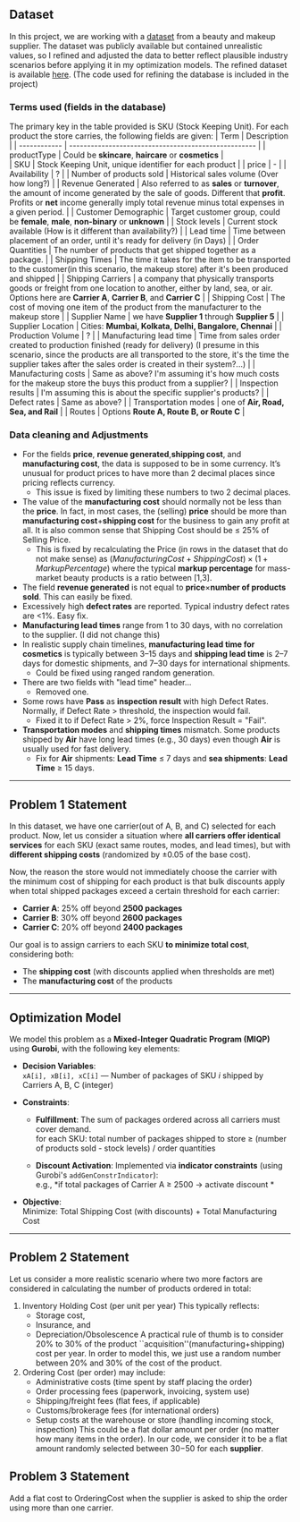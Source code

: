 ## Dataset
In this project, we are working with a [dataset](https://www.kaggle.com/code/amirmotefaker/supply-chain-analysis/input) from a beauty and makeup supplier.
The dataset was publicly available but contained unrealistic values, so I refined and adjusted the data to better reflect plausible industry scenarios before applying it in my optimization models.
The refined dataset is available [here](https://github.com/sfzgzs/gurobi-notes/blob/main/makeup-supply-chain-project/code/cleaned_supply_chain_data.csv).
(The code used for refining the database is included in the project)
### Terms used (fields in the database)
The primary key in the table provided is SKU (Stock Keeping Unit). For each product the store carries, the following fields are given:
| Term | Description |
| ------------ | ---------------------------------------------------- |
| productType | Could be **skincare**, **haircare** or **cosmetics** |  
| SKU | Stock Keeping Unit, unique identifier for each product |
| price | - |
| Availability | ? |
| Number of products sold | Historical sales volume (Over how long?) |
| Revenue Generated | Also referred to as **sales** or **turnover**, the amount of income generated by the sale of goods. Different that **profit**.  Profits or **net** income generally imply total revenue minus total expenses in a given period. |
| Customer Demographic | Target customer group, could be **female**, **male**, **non-binary** or **unknown** |
| Stock levels | Current stock available (How is it different than availability?) |
| Lead time | Time between placement of an order, until it's ready for delivery (in Days) |
| Order Quantities | The number of products that get shipped together as a package. |
| Shipping Times | The time it takes for the item to be transported to the customer(in this scenario, the makeup store) after it's been produced and shipped | 
| Shipping Carriers | a company that physically transports goods or freight from one location to another, either by land, sea, or air. Options here are **Carrier A**, **Carrier B**, and **Carrier C** |
| Shipping Cost | The cost of moving one item of the product from the manufacturer to the makeup store |
| Supplier Name | we have **Supplier 1** through **Supplier 5** |
| Supplier Location | Cities: **Mumbai, Kolkata, Delhi, Bangalore, Chennai** |
| Production Volume | ? |
| Manufacturing lead time | Time from sales order created to production finished (ready for delivery) (I presume in this scenario, since the products are all transported to the store, it's the time the supplier takes after the sales order is created in their system?...) |
| Manufacturing costs | Same as above? I'm assuming it's how much costs for the makeup store the buys this product from a supplier? |
| Inspection results | I'm assuming this is about the specific supplier's products? |
| Defect rates | Same as above? |
| Transportation modes | one of **Air, Road, Sea, and Rail** |
| Routes | Options **Route A, Route B, or Route C** |


### Data cleaning and Adjustments 
- For the fields **price**, **revenue generated**,**shipping cost**, and **manufacturing cost**, the data is supposed to be in some currency.
  It’s unusual for product prices to have more than 2 decimal places since pricing reflects currency.
    - This issue is fixed by limiting these numbers to two 2 decimal places.
- The value of the **manufacturing cost** should normally not be less than the **price**.
  In fact, in most cases, the (selling) **price** should be more than **manufacturing cost**+**shipping cost** for the business to gain any profit at all.
  It is also common sense that Shipping Cost should be $\leq$ 25% of Selling Price.
    - This is fixed by recalculating the Price (in rows in the dataset that do not make sense) as
      $(Manufacturing Cost+Shipping Cost)×(1+Markup Percentage)$
      where the typical **markup percentage** for mass-market beauty products is a ratio between [1,3].
- The field **revenue generated** is not equal to **price**$\times$**number of products sold**. This can easily be fixed.
- Excessively high **defect rates** are reported. Typical industry defect rates are <1%. Easy fix.
- **Manufacturing lead times** range from 1 to 30 days, with no correlation to the supplier. (I did not change this)
- In realistic supply chain timelines, **manufacturing lead time for cosmetics** is typically between 3–15 days and **shipping lead time** is 2–7 days for domestic shipments, and 7–30 days for international shipments.
  - Could be fixed using ranged random generation.
- There are two fields with "lead time" header...
  - Removed one.
- Some rows have **Pass** as **inspection result** with high Defect Rates. Normally, if Defect Rate > threshold, the inspection would fail.
  - Fixed it to if Defect Rate > 2%, force Inspection Result = "Fail".
- **Transportation modes** and **shipping times** mismatch. Some products shipped by **Air** have long lead times (e.g., 30 days) even though **Air** is usually used for fast delivery.
  - Fix for **Air** shipments: **Lead Time** $\leq$ 7 days and **sea shipments**: **Lead Time** $\geq$ 15 days.
---
## Problem 1 Statement
In this dataset, we have one carrier(out of A, B, and C) selected for each product. 
Now, let us consider a situation where **all carriers offer identical services** for each SKU (exact same routes, modes, and lead times), but with **different shipping costs** (randomized by ±0.05 of the base cost).  

Now, the reason the store would not immediately choose the carrier with the minimum cost of shipping for each product is that bulk discounts apply when total shipped packages exceed a certain threshold for each carrier:
- **Carrier A**: 25% off beyond **2500 packages**
- **Carrier B**: 30% off beyond **2600 packages**
- **Carrier C**: 20% off beyond **2400 packages**

Our goal is to assign carriers to each SKU **to minimize total cost**, considering both:
- The **shipping cost** (with discounts applied when thresholds are met)  
- The **manufacturing cost** of the products
  
---
## Optimization Model  

We model this problem as a **Mixed-Integer Quadratic Program (MIQP)** using **Gurobi**, with the following key elements:

- **Decision Variables**:  
  `xA[i], xB[i], xC[i]` — Number of packages of SKU *i* shipped by Carriers A, B, C (integer)  

- **Constraints**:  
  - **Fulfillment**: The sum of packages ordered across all carriers must cover demand.  
    for each SKU: total number of packages shipped to store $\geq$ (number of products sold - stock levels) / order quantities 

  - **Discount Activation**: Implemented via **indicator constraints** (using Gurobi's `addGenConstrIndicator`):  
    e.g., *if total packages of Carrier A ≥ 2500 → activate discount *  

- **Objective**:  
  Minimize: Total Shipping Cost (with discounts) + Total Manufacturing Cost
---
## Problem 2 Statement
Let us consider a more realistic scenario where two more factors are considered in calculating the number of products ordered in total:
1. Inventory Holding Cost (per unit per year)
   This typically reflects:
      - Storage cost,
      - Insurance, and
      - Depreciation/Obsolescence
    A practical rule of thumb is to consider 20% to 30% of the product ``acquisition''(manufacturing+shipping) cost per year. In order to model this, we just use a random number between 20% and 30% of the cost of the product.
2. Ordering Cost (per order)
   may include:
     - Administrative costs (time spent by staff placing the order)
     - Order processing fees (paperwork, invoicing, system use)
     - Shipping/freight fees (flat fees, if applicable)
     - Customs/brokerage fees (for international orders)
     - Setup costs at the warehouse or store (handling incoming stock, inspection)
   This could be a flat dollar amount per order (no matter how many items in the order). In our code, we consider it to be a flat amount randomly selected between $30-$50 for each **supplier**.

## Problem 3 Statement
Add a flat cost to OrderingCost when the supplier is asked to ship the order using more than one carrier.
     

